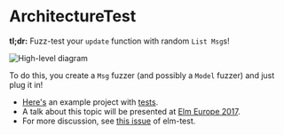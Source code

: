 # ArchitectureTest

**tl;dr:** Fuzz-test your `update` function with random `List Msg`s!

![High-level diagram](https://github.com/Janiczek/elm-architecture-test/raw/master/doc/diagram.jpg)

To do this, you create a `Msg` fuzzer (and possibly a `Model` fuzzer) and just plug it in!

- [Here's](https://github.com/Janiczek/elm-architecture-test/tree/master/examples/vending-machine) an example project with [tests](https://github.com/Janiczek/elm-architecture-test/tree/master/examples/vending-machine/Tests/VendingMachine.elm).
- A talk about this topic will be presented at [Elm Europe 2017](http://elmeurope.org/).
- For more discussion, see [this issue](https://github.com/elm-community/elm-test/issues/154) of elm-test.
